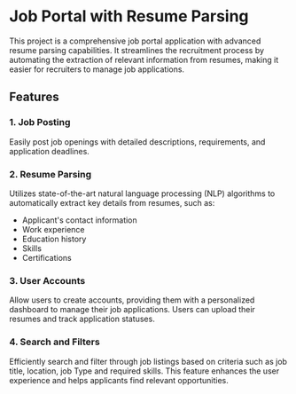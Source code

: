 # Job Portal with Resume Parsing

This project is a comprehensive job portal application with advanced resume parsing capabilities. It streamlines the recruitment process by automating the extraction of relevant information from resumes, making it easier for recruiters to manage job applications.

## Features

### 1. Job Posting

Easily post job openings with detailed descriptions, requirements, and application deadlines. 

### 2. Resume Parsing

Utilizes state-of-the-art natural language processing (NLP) algorithms to automatically extract key details from resumes, such as:
- Applicant's contact information
- Work experience
- Education history
- Skills
- Certifications

### 3. User Accounts

Allow users to create accounts, providing them with a personalized dashboard to manage their job applications. Users can upload their resumes and track application statuses.

### 4. Search and Filters

Efficiently search and filter through job listings based on criteria such as job title, location, job Type and required skills. This feature enhances the user experience and helps applicants find relevant opportunities.






